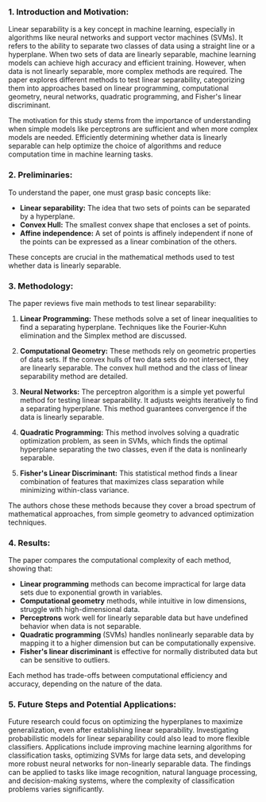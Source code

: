 ### 1. **Introduction and Motivation:**
Linear separability is a key concept in machine learning, especially in algorithms like neural networks and support vector machines (SVMs). It refers to the ability to separate two classes of data using a straight line or a hyperplane. When two sets of data are linearly separable, machine learning models can achieve high accuracy and efficient training. However, when data is not linearly separable, more complex methods are required. The paper explores different methods to test linear separability, categorizing them into approaches based on linear programming, computational geometry, neural networks, quadratic programming, and Fisher's linear discriminant.

The motivation for this study stems from the importance of understanding when simple models like perceptrons are sufficient and when more complex models are needed. Efficiently determining whether data is linearly separable can help optimize the choice of algorithms and reduce computation time in machine learning tasks.

### 2. **Preliminaries:**
To understand the paper, one must grasp basic concepts like:
- **Linear separability:** The idea that two sets of points can be separated by a hyperplane.
- **Convex Hull:** The smallest convex shape that encloses a set of points.
- **Affine independence:** A set of points is affinely independent if none of the points can be expressed as a linear combination of the others.

These concepts are crucial in the mathematical methods used to test whether data is linearly separable.

### 3. **Methodology:**
The paper reviews five main methods to test linear separability:

1. **Linear Programming:** These methods solve a set of linear inequalities to find a separating hyperplane. Techniques like the Fourier-Kuhn elimination and the Simplex method are discussed.
   
2. **Computational Geometry:** These methods rely on geometric properties of data sets. If the convex hulls of two data sets do not intersect, they are linearly separable. The convex hull method and the class of linear separability method are detailed.

3. **Neural Networks:** The perceptron algorithm is a simple yet powerful method for testing linear separability. It adjusts weights iteratively to find a separating hyperplane. This method guarantees convergence if the data is linearly separable.

4. **Quadratic Programming:** This method involves solving a quadratic optimization problem, as seen in SVMs, which finds the optimal hyperplane separating the two classes, even if the data is nonlinearly separable.

5. **Fisher's Linear Discriminant:** This statistical method finds a linear combination of features that maximizes class separation while minimizing within-class variance.

The authors chose these methods because they cover a broad spectrum of mathematical approaches, from simple geometry to advanced optimization techniques.

### 4. **Results:**
The paper compares the computational complexity of each method, showing that:
- **Linear programming** methods can become impractical for large data sets due to exponential growth in variables.
- **Computational geometry** methods, while intuitive in low dimensions, struggle with high-dimensional data.
- **Perceptrons** work well for linearly separable data but have undefined behavior when data is not separable.
- **Quadratic programming** (SVMs) handles nonlinearly separable data by mapping it to a higher dimension but can be computationally expensive.
- **Fisher's linear discriminant** is effective for normally distributed data but can be sensitive to outliers.

Each method has trade-offs between computational efficiency and accuracy, depending on the nature of the data.

### 5. **Future Steps and Potential Applications:**
Future research could focus on optimizing the hyperplanes to maximize generalization, even after establishing linear separability. Investigating probabilistic models for linear separability could also lead to more flexible classifiers. Applications include improving machine learning algorithms for classification tasks, optimizing SVMs for large data sets, and developing more robust neural networks for non-linearly separable data. The findings can be applied to tasks like image recognition, natural language processing, and decision-making systems, where the complexity of classification problems varies significantly.